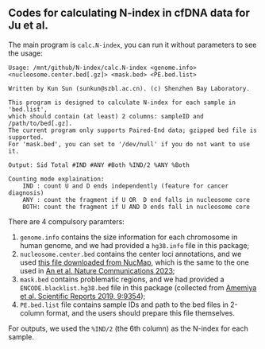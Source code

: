 ## Codes for calculating N-index in cfDNA data for Ju et al.

The main program is `calc.N-index`, you can run it without parameters to see the usage:
```
Usage: /mnt/github/N-index/calc.N-index <genome.info> <nucleosome.center.bed[.gz]> <mask.bed> <PE.bed.list>

Written by Kun Sun (sunkun@szbl.ac.cn). (c) Shenzhen Bay Laboratory.

This program is designed to calculate N-index for each sample in 'bed.list',
which should contain (at least) 2 columns: sampleID and /path/to/bed[.gz].
The current program only supports Paired-End data; gzipped bed file is supported.
For 'mask.bed', you can set to '/dev/null' if you do not want to use it.

Output: Sid Total #IND #ANY #Both %IND/2 %ANY %Both

Counting mode explaination:
	IND : count U and D ends independently (feature for cancer diagnosis)
	ANY : count the fragment if U OR  D end falls in nucleosome core
	BOTH: count the fragment if U AND D ends fall in nucleosome core

```
There are 4 compulsory paramters:
1. `genome.info` contains the size information for each chromosome in human genome,
and we had provided a `hg38.info` file in this package;
2. `nucleosome.center.bed` contains the center loci annotations, and we used
[this file downloaded from NucMap](https://download.cncb.ac.cn/nucmap/organisms/v1/Homo_sapiens/byDataType/Nucleosome_peaks_DANPOS/Homo_sapiens.hsNuc0390101.nucleosome.DANPOSPeak.bed.gz), which is the same to the one used in
[An et al. Nature Communications 2023](https://www.nature.com/articles/s41467-023-35959-6);
3. `mask.bed` contains problematic regions, and we had provided a
`ENCODE.blacklist.hg38.bed` file in this package (collected from
[Amemiya et al. Scientific Reports 2019, 9:9354](https://www.nature.com/articles/s41598-019-45839-z));
4. `PE.bed.list` file contains sample IDs and path to the bed files in 2-column format, and the users
should prepare this file themselves.

For outputs, we used the `%IND/2` (the 6th column) as the N-index for each sample.

